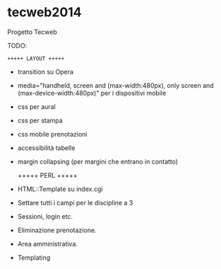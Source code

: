 tecweb2014
==========

Progetto Tecweb

TODO:

	+++++ LAYOUT +++++

- transition su Opera
- media="handheld, screen and (max-width:480px), only screen and (max-device-width:480px)" per i dispositivi mobile
- css per aural
- css per stampa
- css mobile prenotazioni
- accessibilità tabelle
- margin collapsing (per margini che entrano in contatto)

  	+++++ PERL +++++

- HTML::Template su index.cgi
- Settare tutti i campi per le discipline a 3
- Sessioni, login etc.
- Eliminazione prenotazione.
- Area amministrativa.
- Templating